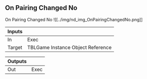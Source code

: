 ## On Pairing Changed No
On Pairing Changed No
![[../img/nd_img_OnPairingChangedNo.png]]

|Inputs||
|--|--|
| In | Exec |
| Target | TBLGame Instance Object Reference |

|Outputs||
|--|--|
| Out | Exec |
